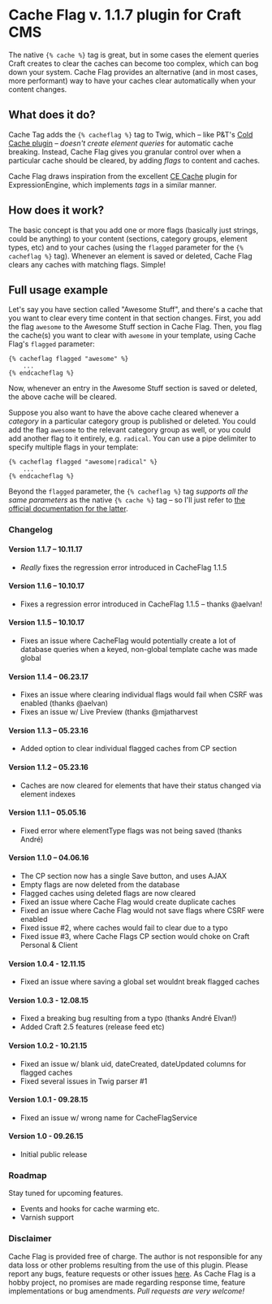# Cache Flag v. 1.1.7 plugin for Craft CMS

The native ```{% cache %}``` tag is great, but in some cases the element queries Craft creates to clear the caches can become too complex, which can bog down your system. Cache Flag provides an alternative (and in most cases, more performant) way to have your caches clear automatically when your content changes.

## What does it do?

Cache Tag adds the ```{% cacheflag %}``` tag to Twig, which – like P&T's [Cold Cache plugin](https://github.com/pixelandtonic/ColdCache) – _doesn't create element queries_ for automatic cache breaking. Instead, Cache Flag gives you granular control over when a particular cache should be cleared, by adding _flags_ to content and caches.

Cache Flag draws inspiration from the excellent [CE Cache](http://www.causingeffect.com/software/expressionengine/ce-cache) plugin for ExpressionEngine, which implements _tags_ in a similar manner.

## How does it work?

The basic concept is that you add one or more flags (basically just strings, could be anything) to your content (sections, category groups, element types, etc) and to your caches (using the ```flagged``` parameter for the ```{% cacheflag %}``` tag). Whenever an element is saved or deleted, Cache Flag clears any caches with matching flags. Simple!

## Full usage example

Let's say you have section called "Awesome Stuff", and there's a cache that you want to clear every time content in that section changes. First, you add the flag ```awesome``` to the Awesome Stuff section in Cache Flag. Then, you flag the cache(s) you want to clear with ```awesome``` in your template, using Cache Flag's ```flagged``` parameter:

```jinja
{% cacheflag flagged "awesome" %}
    ...
{% endcacheflag %}
```

Now, whenever an entry in the Awesome Stuff section is saved or deleted, the above cache will be cleared.

Suppose you also want to have the above cache cleared whenever a _category_ in a particular category group is published or deleted. You could add the flag ```awesome``` to the relevant category group as well, or you could add another flag to it entirely, e.g. ```radical```. You can use a pipe delimiter to specify multiple flags in your template:


```jinja
{% cacheflag flagged "awesome|radical" %}
    ...
{% endcacheflag %}
```


Beyond the ```flagged``` parameter, the ```{% cacheflag %}``` tag _supports all the same parameters_ as the native ```{% cache %}``` tag – so I'll just refer to [the official documentation for the latter](http://buildwithcraft.com/docs/templating/cache).


### Changelog

#### Version 1.1.7 – 10.11.17

* _Really_ fixes the regression error introduced in CacheFlag 1.1.5

#### Version 1.1.6 – 10.10.17

* Fixes a regression error introduced in CacheFlag 1.1.5 – thanks @aelvan!

#### Version 1.1.5 – 10.10.17

* Fixes an issue where CacheFlag would potentially create a lot of database queries when a keyed, non-global template cache was made global

#### Version 1.1.4 – 06.23.17

* Fixes an issue where clearing individual flags would fail when CSRF was enabled (thanks @aelvan)
* Fixes an issue w/ Live Preview (thanks @mjatharvest

#### Version 1.1.3 – 05.23.16

* Added option to clear individual flagged caches from CP section

#### Version 1.1.2 – 05.23.16

* Caches are now cleared for elements that have their status changed via element indexes

#### Version 1.1.1 – 05.05.16

* Fixed error where elementType flags was not being saved (thanks André)

#### Version 1.1.0 – 04.06.16

* The CP section now has a single Save button, and uses AJAX
* Empty flags are now deleted from the database
* Flagged caches using deleted flags are now cleared
* Fixed an issue where Cache Flag would create duplicate caches
* Fixed an issue where Cache Flag would not save flags where CSRF were enabled
* Fixed issue #2, where caches would fail to clear due to a typo
* Fixed issue #3, where Cache Flags CP section would choke on Craft Personal & Client

#### Version 1.0.4 - 12.11.15

* Fixed an issue where saving a global set wouldnt break flagged caches

#### Version 1.0.3 - 12.08.15

* Fixed a breaking bug resulting from a typo (thanks André Elvan!)
* Added Craft 2.5 features (release feed etc)

#### Version 1.0.2 - 10.21.15

* Fixed an issue w/ blank uid, dateCreated, dateUpdated columns for flagged caches
* Fixed several issues in Twig parser #1

#### Version 1.0.1 - 09.28.15

* Fixed an issue w/ wrong name for CacheFlagService

#### Version 1.0 - 09.26.15

* Initial public release


### Roadmap

Stay tuned for upcoming features.

* Events and hooks for cache warming etc.
* Varnish support


### Disclaimer

Cache Flag is provided free of charge. The author is not responsible for any data loss or other problems resulting from the use of this plugin.
Please report any bugs, feature requests or other issues [here](https://github.com/mmikkel/CacheFlag-Craft/issues). As Cache Flag is a hobby project, no promises are made regarding response time, feature implementations or bug amendments.
*Pull requests are very welcome!*

###
